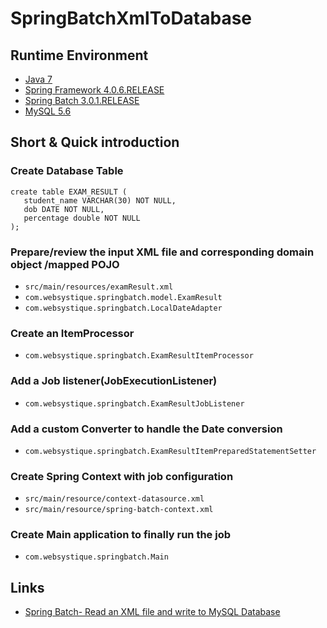 # SpringBatchXmlToDatabase

## Runtime Environment
- [Java 7](http://www.oracle.com/technetwork/java/javase/downloads/jdk6downloads-1902814.html)
- [Spring Framework 4.0.6.RELEASE](http://projects.spring.io/spring-framework)
- [Spring Batch 3.0.1.RELEASE](https://projects.spring.io/spring-batch/)
- [MySQL 5.6](http://www.mysql.com/)

## Short & Quick introduction
### Create Database Table
```
create table EXAM_RESULT (
   student_name VARCHAR(30) NOT NULL,
   dob DATE NOT NULL,
   percentage double NOT NULL
);
```

### Prepare/review the input XML file and corresponding domain object /mapped POJO
- `src/main/resources/examResult.xml`
- `com.websystique.springbatch.model.ExamResult`
- `com.websystique.springbatch.LocalDateAdapter`

### Create an ItemProcessor
- `com.websystique.springbatch.ExamResultItemProcessor`

### Add a Job listener(JobExecutionListener)
- `com.websystique.springbatch.ExamResultJobListener`

### Add a custom Converter to handle the Date conversion
- `com.websystique.springbatch.ExamResultItemPreparedStatementSetter`

### Create Spring Context with job configuration
- `src/main/resource/context-datasource.xml`
- `src/main/resource/spring-batch-context.xml`

### Create Main application to finally run the job
- `com.websystique.springbatch.Main`

## Links
- [Spring Batch- Read an XML file and write to MySQL Database](http://websystique.com/springbatch/spring-batch-read-an-xml-file-and-write-to-mysql-database/)
